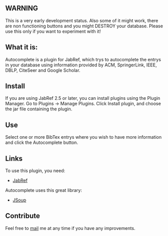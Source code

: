 ## WARNING

This is a very early development status. Also some of it might work, there are non functioning buttons and you might DESTROY your 
database.
Please use this only if you want to experiment with it!


## What it is:

Autocomplete is a plugin for JabRef, which trys to autocomplete the entrys in your database using information provided by ACM, SpringerLink, IEEE, 
DBLP, CiteSeer and Google Scholar.

## Install

If you are using JabRef 2.5 or later, you can install plugins using the Plugin Manager. Go to Plugins -> Manage Plugins. Click Install plugin, and 
choose the jar file containing the plugin.

## Use

Select one or more BibTex entrys where you wish to have more information and click the Autocomplete button.

## Links

To use this plugin, you need: 
- [JabRef](http://jabref.sourceforge.net/)

Autocomplete uses this great library:
- [JSoup](http://jsoup.org/)


## Contribute

Feel free to [mail](mailto:jabrefautocomplete@gummu.de) me at any time if you have any improvements.

